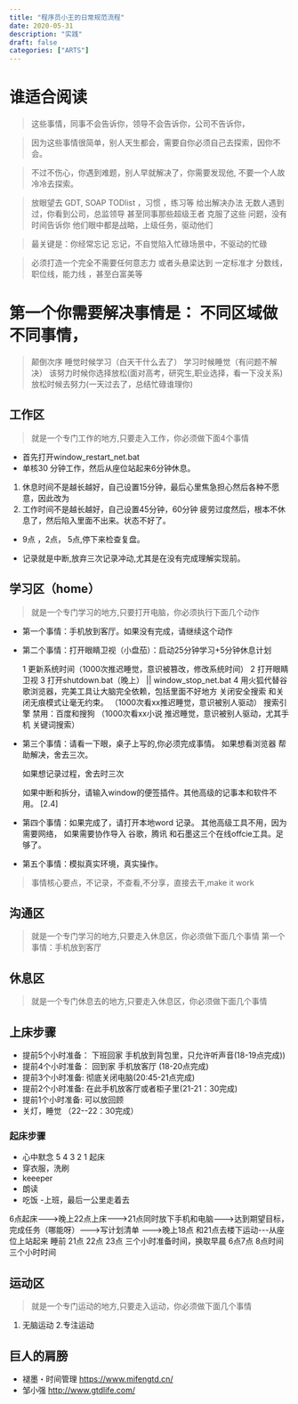 ```yaml
---
title: "程序员小王的日常规范流程"
date: 2020-05-31
description: "实践"
draft: false
categories: ["ARTS"]
---
```

# 谁适合阅读 

> 这些事情，同事不会告诉你，领导不会告诉你，公司不告诉你，

> 因为这些事情很简单，别人天生都会，需要自你必须自己去探索，因你不会。

>不过不伤心，你遇到难题，别人早就解决了，你需要发现他,
>不要一个人故冷冷去探索。

>放眼望去 GDT, SOAP  TODlist ，习惯 ，练习等 给出解决办法
>无数人遇到过，你看到公司，总监领导 甚至同事那些超级王者 克服了这些
问题，没有时间告诉你 他们眼中都是战略，上级任务，驱动他们

> 最关键是：你经常忘记 忘记，不自觉陷入忙碌场景中，不驱动的忙碌

>必须打造一个完全不需要任何意志力 或者头悬梁达到 一定标准才
>分数线，职位线，能力线 ，甚至白富美等

# 第一个你需要解决事情是： 不同区域做不同事情，
>颠倒次序
>睡觉时候学习（白天干什么去了）
>学习时候睡觉（有问题不解决）
>该努力时候你选择放松(面对高考，研究生,职业选择，看一下没关系)
> 放松时候去努力(一天过去了，总结忙碌谁理你)


## 工作区
>就是一个专门工作的地方,只要走入工作，你必须做下面4个事情

- 首先打开window_restart_net.bat 
- 单核30 分钟工作，然后从座位站起来6分钟休息。
 1. 休息时间不是越长越好，自己设置15分钟，最后心里焦急担心然后各种不愿意，因此改为
 2. 工作时间不是越长越好，自己设置45分钟，60分钟 疲劳过度然后，根本不休息了，然后陷入里面不出来。状态不好了。

- 9点 ，2点， 5点,停下来检查复盘。

- 记录就是中断,放弃三次记录冲动,尤其是在没有完成理解实现前。








## 学习区（home）
>就是一个专门学习的地方,只要打开电脑，你必须执行下面几个动作

- 第一个事情：手机放到客厅。如果没有完成，请继续这个动作

- 第二个事情：打开眼睛卫视（小盘茄）：启动25分钟学习+5分钟休息计划

   1 更新系统时间（1000次推迟睡觉，意识被篡改，修改系统时间）
   2 打开眼睛卫视
   3 打开shutdown.bat（晚上） || window_stop_net.bat
   4  用火狐代替谷歌浏览器，完美工具让大脑完全依赖，包括里面不好地方
       关闭安全搜索 和关闭无痕模式让毫无约束。
      （1000次看xx推迟睡觉，意识被别人驱动）
       搜索引擎 禁用：百度和搜狗 （1000次看xx小说 推迟睡觉，意识被别人驱动，尤其手机 关键词搜索）

- 第三个事情：请看一下眼，桌子上写的,你必须完成事情。
  如果想看浏览器 帮助解决，舍去三次。

  如果想记录过程，舍去时三次

  如果中断和拆分，请输入window的便签插件。其他高级的记事本和软件不用。 [2.4]

- 第四个事情：如果完成了，请打开本地word 记录。
   其他高级工具不用，因为需要网络，
   如果需要协作导入 谷歌，腾讯 和石墨这三个在线offcie工具。足够了。

- 第五个事情：模拟真实环境，真实操作。
> 事情核心要点，不记录，不查看,不分享，直接去干,make it work

## 沟通区
>就是一个专门学习的地方,只要走入休息区，你必须做下面几个事情
第一个事情：手机放到客厅

## 休息区
>就是一个专门休息去的地方,只要走入休息区，你必须做下面几个事情

## 上床步骤


- 提前5个小时准备： 下班回家 手机放到背包里，只允许听声音(18-19点完成))
- 提前4个小时准备： 回到家 手机放客厅 (18-20点完成)
- 提前3个小时准备:  彻底关闭电脑(20:45-21点完成)
- 提前2个小时准备:  在此手机放客厅或者柜子里(21-21：30完成)
- 提前1个小时准备:  可以放回顾 
- 关灯，睡觉 （22--22：30完成） 


 ### 起床步骤
 
 - 心中默念 5 4  3 2 1 起床
 - 穿衣服，洗刷 
 - keeeper
 - 朗读
 - 吃饭
 -上班，最后一公里走着去 


 6点起床--->晚上22点上床--->21点同时放下手机和电脑--->达到期望目标，完成任务（哪能呀）--->写计划清单
 --->晚上18点 和21点去楼下运动---从座位上站起来
 睡前 21点 22点 23点 三个小时准备时间，换取早晨 6点7点 8点时间三个小时时间

## 运动区
>就是一个专门运动的地方,只要走入运动，你必须做下面几个事情

1. 无脑运动
2.专注运动


## 巨人的肩膀
- 褪墨・时间管理 https://www.mifengtd.cn/
- 邹小强 http://www.gtdlife.com/















